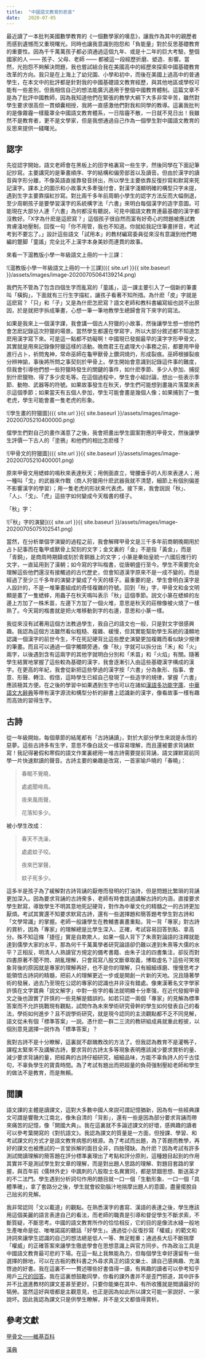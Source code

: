 ```yaml
---
title:  "中國語文教育的悲哀"
date:   2020-07-05
---
```


最近讀了一本批判美國數學教育的《一個數學家的嘆息》，讓我作為其中的親歷者而感到遺憾而又重現曙光。同時也讓我意識到抱怨和「負能量」對於反思基礎教育的重要性。因為千千萬萬孩子都必須通過這個九年、或是十二年的巨大考驗，整個國家的人 —— 孩子、父母、老師 —— 都被這一段經歷折磨、塑造、影響。當然，光抱怨不夠解決問題，我也嘗試結合我在美國高中的經歷來探索中國基礎教育改革的方向。我只是在上海上了幼兒園、小學和初中，而後在美國上過高中的普通學生，在本文中的批評都是針對我的中國基礎語文教育經歷，與其他地區或學校可能有一些差別，但我相信自己的想法能廣汎適用于整個中國教育體制。這篇文章不是為了批評中國教師，因為我知道他們在緊張的教學大綱下大多非常辛苦，雖然對學生要求很高但一貫傾囊相授，我將一直感激他們對我和同學的教導。這裏我批判的是像霧霾一樣籠罩全中國語文教育體系，一日陰霾不散，一日就不見日出！我雖然不是教育者，更不是文學家，但是我想通過自己作為一個學生對中國語文教育的反思來提供一綫曙光。

## 認字

先從認字開始，語文老師會在黑板上的田字格裏寫一些生字，然後同學在下面記筆記抄寫。主要講究的是筆畫順序、字的結構和偏旁部首以及讀音。但由於漢字的讀音與字形分離，不像英語直接靠發音拼出，所以學生主要依靠反復抄寫和默寫來死記漢字。課本上的圖示和小故事大多牽强付會，對漢字淺顯明確的構型只字未提，遇到生字主要靠描紅抄寫。對比兩千多年前周朝小學生的認字方法反而大幅倒退，至少周朝孩子是要學習漢字的系統構字法「六書」來明白每個漢字的造字意圖。可能現在大部分人連「六書」為何都沒有聽説，可見中國語文教育連最基礎的漢字都沒教好。「X字為什麽是這麽寫？」這個孩子很自然而富有好奇心的問題被應試教育膚淺地壓制，回復一句「你不用管，我也不知道。你就給我記住筆畫拼音，考試考到不要忘了。」設計這些語文「試用本」的教材編寫委員從來沒有意識到他們瞎編的蹩脚「童謠」完全比不上漢字本身美妙而連貫的故事。

來看一下滬教版小學一年級語文上冊的一十三課：

![滬教版小學一年級語文上冊的一十三課]({{ site.url }}{{ site.baseurl }}/assets/images/image-20200705064139214.png)

我們先不管為了包含四個生字而亂寫的「童謠」，這一課主要引入了一個新的筆畫叫「橫鈎」，下面就有三行生字描紅，讓孩子看著不知所措。為什麽「皮」字就是這麽寫？「只」和「子」又是為什麽怎麽寫？語文老師和教科書編寫組也説不出原因，於是就把字拆成筆畫，心想一筆一筆地教學生總歸會背下來字的寫法。

如果是我來上一個漢字課，我會講一個古人狩獵的小故事，然後讓學生想一想他們會怎麽記錄這次狩獵的場景。當然學生都還在學寫字，所以大部分敘述都不知道怎麽用漢字寫下來。可是這一點都不妨礙啊！中國現已發掘最早的漢字字形甲骨文，其實就是用來記錄像狩獵這樣的活動。晚商君王在處理大小事務之前，都要用甲骨進行占卜，祈問鬼神，常命巫師在龜甲獸骨上鑽洞燒灼，形成裂痕。巫師根據裂痕分辨神諭，事後將所問之事契刻於甲骨上。學生開始會意識到記錄這件事的難度，但我會引導他們想一些狩獵時發生的關鍵的事件，如什麽季節、多少人參加、捕捉到什麽獵物、得了多少皮毛等。在這個過程中，學生會小組討論，想出一些表示季節、動物、武器等的符號。如果故事發生在秋天，學生們可能想到畫幾片落葉來表示這個季節；如果當天有五個人參加，學生可能會畫是幾個人像；如果捕到了一隻老虎，學生可能會畫一隻老虎的形象。

![學生畫的狩獵圖]({{ site.url }}{{ site.baseurl }}/assets/images/image-20200705210400000.png)

儅學生們對自己的畫作滿意了之後，我會把畫出學生圖案對應的甲骨文，然後讓學生評價一下古人的「塗鴉」和他們的相比怎麽樣？

![甲骨文的狩獵圖]({{ site.url }}{{ site.baseurl }}/assets/images/image-20200705210400001.png)

原來甲骨文用蟋蟀的鳴秋來表達秋天；用側面直立，彎腰垂手的人形來表達人；用一種叫「戈」的武器來作戰（商人狩獵用什麽武器我就不清楚，細節上有個別偏差不影響漢字的學習）；用一隻老虎的形狀來代表虎。接下來，我會説説「秋」、「人」、「戈」、「虎」這些字如何變成今天楷書的樣子。

「秋」字：

![「秋」字的演變]({{ site.url }}{{ site.baseurl }}/assets/images/image-20200705075102541.png)

當然，在分析單個字演變的過程之前，我會解釋甲骨文是三千多年前商朝晚期用於占卜記事而在龜甲或獸骨上契刻的文字；金文裏的「金」不是指「黃金」，而是「青銅」，是商周時期鑄或刻於青銅器上的文字；小篆是秦始皇統一六國后推行的文字，一直延用到了漢朝；如今寫的字叫楷書，從唐朝盛行至今。學生不需要完全理解這些他們還沒有接觸過的古代歷史，但會知道漢字原來不是一成不變的，而是經過了至少三千多年的演變才變成了今天的樣子。最重要的是，學生會明白漢字是人設計的，不是一堆筆畫組成的奇怪複雜的符號。回到「秋」字，甲骨文和金文明顯是畫了一隻蟋蟀，用蟲子在秋天鳴叫表示「秋」這個季節。説文小篆在蟋蟀的左邊上方加了一株禾苗，左邊下方加了一個火堆，意思是秋天的莊稼像被火燒了一樣熟了。今天寫的楷書就是把火堆移動到字的右邊，意思和小篆一樣。

我從來沒有試著用這個方法教過學生，我自己的語文也一般，只是對文字很感興趣。我認為這個方法雖然看似粗糙、複雜、緩慢，但其實能幫助學生系統的淺顯地認識一個漢字的前世今生，不在死記硬背比這些歷史演變更加複雜而看似缺少規律的筆畫。而且可以通過一個字觸類旁通，像「秋」字就可以拆分出「禾」和「火」兩字，以後遇到含有這兩字的其他字就明白分別和「禾苗」和「火焰」有關。隨著學生結實地掌握了這些較為基礎的漢字，我會逐漸引入由這些基礎漢字構成的漢字。在更高的年紀，我會從新把這些學過的漢字按「六書」分為象形、指事、會意、形聲、轉注、假借，這時學生已經自己發現了一些造字的規律，掌握「六書」應該極其方便。在之後的學習中如果遇到生字也可以在諸如[漢語多功能字庫](https://humanum.arts.cuhk.edu.hk/Lexis/lexi-mf/)、[中華語文大辭典](http://www.chinese-linguipedia.org/search.html)等帶有漢字源流和構型分析的辭書上認識新的漢字，像看故事一樣有趣而高效的習得生字。

## 古詩

從一年級開始，每個章節的結尾都有「古詩誦讀」，對於大部分學生來説是永恆的惡夢。這些古詩多有生字，意思不像白話文一樣容易理解，而且還被要求背誦默寫！我記得暑假和寒假的語文作業裏總用一堆古詩需要提前背誦，語文課默寫前同學一片快速默讀的聲音。古詩主要的樂趣是改寫，一首家喻戶曉的「春曉」：

>  春眠不覺曉，
>
> 處處聞啼鳥。
>
> 夜來風雨聲，
>
> 花落知多少。

被小學生改成：

>  春天不洗澡，
>
> 處處蚊子咬。
>
> 夜來巴掌聲，
>
> 蚊子死多少。

這多半是孩子為了緩解對古詩背誦的厭倦而發明的打油詩，但是問題比繁瑣的背誦更加深入。因為要求背誦的古詩衆多，老師有時會跳過講解古詩的内涵，直接要求學生默寫，導致學生不明其意地死記硬背，對作為中華文化的精髓之一的古詩更加厭煩。考試其實還不知要求默寫古詩，還有一些選擇題和簡答題考學生對古詩和「文學常識」的掌握。老師一般讓學生在教輔書裏畫重點，背一背「專家」對古詩的賞析，因為「專家」的理解總是比學生深入、正確，考試容易回答到點、拿高分。殊不知這條「捷徑」實是自欺欺人，如果一個人背下了朱熹對論語的注釋就能達到儒學大家的水平，那為何千千萬萬學者研究論語卻仍難以達到朱熹等大儒的水平？正相反，明清人人熟讀官方規定的備考書籍、由朱子注的四書集注，卻反而對四書原著不聞不問、胡亂理解，只會寫寫八股文斷章取義，博取虛名？這些可笑現象背後的原因就是專家的理解再好，也不是你的理解，只有細細琢磨、慢慢思考才能領悟古詩詞的精髓，把前人的理解更近一步或是開創一片新的天地。況且隨著學術的發展，過去乃至現在公認的專家的認識也并非沒有錯處。像東漢著名文字學家許慎在文字寶典「説文解字」中對一些字的看法就明顯十分牽强，在近代發掘甲骨文之後也證實了許慎的一些見解是錯誤的。如若只認一兩個「專家」的見解為標準答案而不允許挑戰現有觀點，試問作為未來學術研究骨幹的學生如何發表自己的看法，學術如何進步？且不説學術研究，就是現今認同的主流觀點都不乏不同見解，語文從未有個「標準答案」一説。憑什麽一群二三流的教研組成員就重此輕彼，以個別意見選擇一説作為「標準答案」？

我對古詩不是十分瞭解，這裏就不獻醜教改的方法了。但我認為教育不是灌鴨子，課程太緊來不及講解古詩，要求背的古詩太多等現象表明應該減少要求賞析的量、減少要求背誦的量，把經典的古詩仔細研究，細細品味，方能不辜負詩人的千古佳句，不辜負學生的寶貴時間。為了考試有題出而把超量的負荷强制壓給老師和學生的做法不是教育，而是無賴。

## 閲讀

語文課的主體是讀課文，這對大多數中國人來説可謂記憶猶新，因為有一些經典課文可謂是響徹大江南北，像朱自清的「背影」，還有一些是因為部分要求背誦而帶來痛苦的記憶，像「開國大典」。我在這裏就不多論述課文的好壞，感興趣的讀者可以參考葉開寫的《對抗語文》。我認為課文的質量是一方面，但授課、學習、和考試課文的方式才是語文教育病態的根源。為了考試而出題，為了答題而教學，再好的課文也被應試的一言堂拆解的面目全非，四肢殘缺。為什麽？因為考試有許多測試閲讀理解的簡答題在評分標準裏理出了考點和評分原則，這種題目起到的作用其實并不是測試學生對文章的理解，而是對出題人思路的理解、對題目套路的掌握，與百年前《儒林外史》中諷刺的八股取士名異實同，都是禁錮思想、斷送英才的不二法門。學生遇到分析詞句作用的題目就一口一個「生動形象、一口一個「具體準確」，拿了套路分之後，學生就會絞勁腦汁地揣摩出題人的意圖，盡量擺脫自己拙劣的見解。

我非常認同「文以載道」的觀點。在熟悉漢字的書寫、漢語的表達之後，學生應該用這個美麗的語言表達自己的看法，而老師的職責是引導和督促學生不斷求索，不斷質疑，不斷思考。中國的語文教育所作的恰恰相反，它的目的是像流水綫一般地生產唯命是從、唯唯諾諾的聽話「好學生」。通過從小反復抄寫「權威」的範文和詩詞來讓學生認識的自己的想法總是低人一等、無足輕重；通過長大后不斷揣摩「權威」的正確答案來讓學生徹底學會在思想意識上與官方同步。作為政治工具是中國語文教育最可悲的下場。在這一點上我無能為力，但每個學生幸好還留有一些選擇的餘地，可以在古板的教科書之外尋求真正的語文樂土、讀自己感興趣、充滿啓迪的好書。我在這裏不一一贅述哪些好書值得一讀，有興趣的讀者可以參考知乎用戶[三尺的回答](https://www.zhihu.com/question/23931133/answer/26615005)。我在這裏想鼓勵同學，你看的課外書并不是歪門邪道，其中許多并不比選進教材的課文差甚至更好。只要你能樂在其中、有所收獲就是閲讀最好的犒勞。當然這好與壞都是主觀意見，也正是因為如此所以課文可能一家説好、一家說坏。因此我認為課文只是供學生瞭解，并不是文文都值得賞析。

## 參考文獻

[甲骨文——維基百科](https://www.wikiwand.com/zh-hant/甲骨文)

[漢典](https://www.zdic.net/)